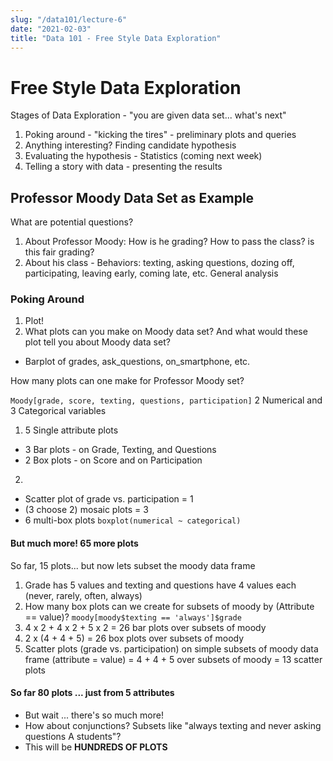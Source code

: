```yaml
---
slug: "/data101/lecture-6"
date: "2021-02-03"
title: "Data 101 - Free Style Data Exploration"
---
```


# Free Style Data Exploration

Stages of Data Exploration - "you are given data set... what's next"

1. Poking around - "kicking the tires" - preliminary plots and queries
2. Anything interesting? Finding candidate hypothesis
3. Evaluating the hypothesis - Statistics (coming next week)
4. Telling a story with data - presenting the results

## Professor Moody Data Set as Example

What are potential questions?

1. About Professor Moody: How is he grading? How to pass the class? is this fair grading?
2. About his class - Behaviors: texting, asking questions, dozing off, participating, leaving early, coming late, etc. General analysis

### Poking Around

1. Plot!
2. What plots can you make on Moody data set? And what would these plot tell you about Moody data set?

- Barplot of grades, ask_questions, on_smartphone, etc.

How many plots can one make for Professor Moody set?

`Moody[grade, score, texting, questions, participation]`
2 Numerical and 3 Categorical variables

1. 5 Single attribute plots

- 3 Bar plots - on Grade, Texting, and Questions
- 2 Box plots - on Score and on Participation

2.

- Scatter plot of grade vs. participation = 1
- (3 choose 2) mosaic plots = 3
- 6 multi-box plots `boxplot(numerical ~ categorical)`

#### But much more! 65 more plots

So far, 15 plots... but now lets subset the moody data frame

1. Grade has 5 values and texting and questions have 4 values each (never, rarely, often, always)
2. How many box plots can we create for subsets of moody by (Attribute == value)? `moody[moody$texting == 'always']$grade`
3. 4 x 2 + 4 x 2 + 5 x 2 = 26 bar plots over subsets of moody
4. 2 x (4 + 4 + 5) = 26 box plots over subsets of moody
5. Scatter plots (grade vs. participation) on simple subsets of moody data frame (attribute = value) = 4 + 4 + 5 over subsets of moody = 13 scatter plots

#### So far 80 plots ... just from 5 attributes

- But wait ... there's so much more!
- How about conjunctions? Subsets like "always texting and never asking questions A students"?
- This will be **HUNDREDS OF PLOTS**
